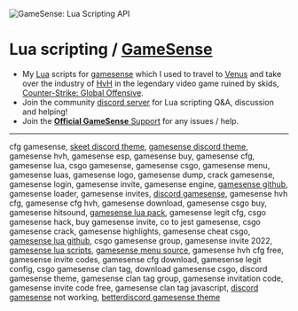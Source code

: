 ![GameSense: Lua Scripting API](https://i.imgur.com/fWU9Mnz.png)
# Lua scripting / [GameSense](https://gamesense.vip/forums/)
* My [Lua](https://www.lua.org/) scripts for [gamesense](https://gamesense.vip/) which I used to travel to [Venus](https://href.li/?https://solarsystem.nasa.gov/planets/venus/overview/) and take over the industry of [HvH](https://www.urbandictionary.com/define.php?term=HvH) in the legendary video game ruined by skids, [Counter-Strike: Global Offensive](https://store.steampowered.com/app/730/CounterStrike_Global_Offensive/).
* Join the community [discord server](https://discord.gg/txrsskxq6n) for Lua scripting Q&A, discussion and helping!
* Join the [**Official GameSense** Support](https://gamesense.help) for any issues / help.

---

cfg gamesense, [skeet discord theme](https://github.com/mtfy/gamesense-discord-theme), [gamesense discord theme](https://github.com/mtfy/gamesense-discord-theme), gamesense hvh, gamesense esp, gamesense buy, gamesense cfg, gamesense lua, csgo gamesense, gamesense csgo, gamesense menu, gamesense luas, gamesense logo, gamesense dump, crack gamesense, gamesense login, gamesense invite, gamesense engine, [gamesense github](https://github.com/gamesensevip), gamesense loader, gamesense invites, [discord gamesense](https://discord.gamesense.media), gamesense hvh cfg, gamesense cfg hvh, gamesense download, gamesense csgo buy, gamesense hitsound, [gamesense lua pack](https://github.com/HurbTheDude/gamesense.vip-luas/), gamesense legit cfg, csgo gamesense hack, buy gamesense invite, co to jest gamesense, csgo gamesense crack, gamesense highlights, gamesense cheat csgo, [gamesense lua github](https://github.com/strawberrylua/gamesense.vip-luas/), csgo gamesense group, gamesense invite 2022, [gamesense lua scripts](https://github.com/HurbTheDude/gamesense.vip-luas/), [gamesense menu source](https://github.com/mtfy), gamesense hvh cfg free, gamesense invite codes, gamesense cfg download, gamesense legit config, csgo gamesense clan tag, download gamesense csgo, discord gamesense theme, gamesense clan tag group, gamesense invitation code, gamesense invite code free, gamesense clan tag javascript, [discord gamesense](https://github.com/mtfy/gamesense-discord-theme) not working, [betterdiscord gamesense theme](https://github.com/mtfy/gamesense-discord-theme)
